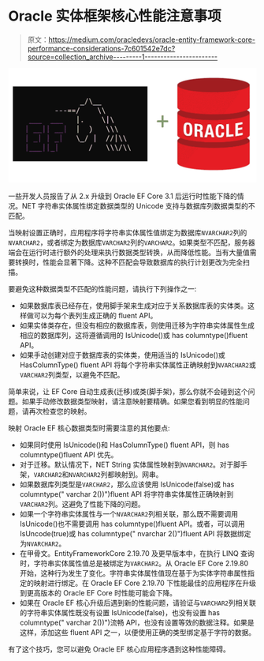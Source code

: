 # Oracle 实体框架核心性能注意事项

> 原文：<https://medium.com/oracledevs/oracle-entity-framework-core-performance-considerations-7c601542e7dc?source=collection_archive---------1----------------------->

![](img/cc55e9eb0372f37d871eeb534c5518bd.png)

一些开发人员报告了从 2.x 升级到 Oracle EF Core 3.1 后运行时性能下降的情况。NET 字符串实体属性绑定数据类型的 Unicode 支持与数据库列数据类型的不匹配。

当映射设置正确时，应用程序将字符串实体属性值绑定为数据库`NVARCHAR2`列的`NVARCHAR2`，或者绑定为数据库`VARCHAR2`列的`VARCHAR2`。如果类型不匹配，服务器端会在运行时进行额外的处理来执行数据类型转换，从而降低性能。当有大量值需要转换时，性能会显著下降。这种不匹配会导致数据库的执行计划更改为完全扫描。

要避免这种数据类型不匹配的性能问题，请执行下列操作之一:

*   如果数据库表已经存在，使用脚手架来生成对应于关系数据库表的实体类。这样做可以为每个表列生成正确的 fluent API。
*   如果实体类存在，但没有相应的数据库表，则使用迁移为字符串实体属性生成相应的数据库列，这将遵循调用的 IsUnicode()或 has columntype()fluent API。
*   如果手动创建对应于数据库表的实体类，使用适当的 IsUnicode()或 HasColumnType() fluent API 将每个字符串实体属性正确映射到`NVARCHAR2`或`VARCHAR2`列类型，以避免不匹配。

简单来说，让 EF Core 自动生成表(迁移)或类(脚手架)，那么你就不会碰到这个问题。如果手动修改数据类型映射，请注意映射要精确。如果您看到明显的性能问题，请再次检查您的映射。

映射 Oracle EF 核心数据类型时需要注意的其他要点:

*   如果同时使用 IsUnicode()和 HasColumnType() fluent API，则 has columntype()fluent API 优先。
*   对于迁移。默认情况下，NET String 实体属性映射到`NVARCHAR2`。对于脚手架，`VARCHAR2`和`NVARCHAR2`列都映射到。网串。
*   如果数据库列类型是`VARCHAR2`，那么应该使用 IsUnicode(false)或 has columntype(" varchar 2(<length>))")fluent API 将字符串实体属性正确映射到`VARCHAR2`列。这避免了性能下降的问题。
*   如果一个字符串实体属性与一个`NVARCHAR2`列相关联，那么既不需要调用 IsUnicode()也不需要调用 has columntype()fluent API。或者，可以调用 IsUncode(true)或 has columntype(" nvarchar 2(<length>)")fluent API 将数据绑定为`NVARCHAR2`。
*   在甲骨文。EntityFrameworkCore 2.19.70 及更早版本中，在执行 LINQ 查询时，字符串实体属性值总是被绑定为`VARCHAR2`。从 Oracle EF Core 2.19.80 开始，这种行为发生了变化。字符串实体属性值现在基于为实体字符串属性指定的映射进行绑定。在 Oracle EF Core 2.19.70 下性能最佳的应用程序在升级到更高版本的 Oracle EF Core 时性能可能会下降。
*   如果在 Oracle EF 核心升级后遇到新的性能问题，请验证与`VARCHAR2`列相关联的字符串实体属性既没有设置 IsUnicode(false)，也没有设置 has columntype(" varchar 2(<length>))")流畅 API，也没有设置等效的数据注释。如果是这样，添加这些 fluent API 之一，以便使用正确的类型绑定基于字符的数据。

有了这个技巧，您可以避免 Oracle EF 核心应用程序遇到这种性能障碍。